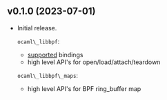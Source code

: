 ## v0.1.0 (2023-07-01)
- Initial release.

	`ocaml\_libbpf`:
	- [supported](./supported.json) bindings
	- high level API's for open/load/attach/teardown

	`ocaml\_libbpf\_maps`:
	- high level API's for BPF ring_buffer map
